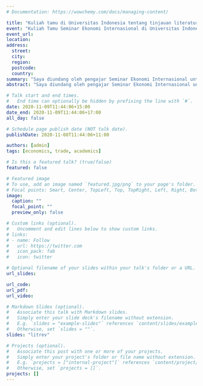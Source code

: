 ```yaml
---
# Documentation: https://wowchemy.com/docs/managing-content/

title: "Kuliah tamu di Universitas Indonesia tentang tinjauan literatur"
event: "Kuliah Tamu Seminar Ekonomi Internasional di Universitas Indonesia"
event_url:
location:
address:
  street:
  city:
  region:
  postcode:
  country:
summary: "Saya diundang oleh pengajar Seminar Ekonomi Internasional untuk memberikan kuliah tamu mengenai cara melakukan tinjauan literatur. Saya menggunakan beberapa sumber dari kampus di Australia dan pengalaman saya sendiri sebagai seorang peneliti"
abstract: "Saya diundang oleh pengajar Seminar Ekonomi Internasional untuk memberikan kuliah tamu mengenai cara melakukan tinjauan literatur. Saya menggunakan beberapa sumber dari kampus di Australia dan pengalaman saya sendiri sebagai seorang peneliti"

# Talk start and end times.
#   End time can optionally be hidden by prefixing the line with `#`.
date: 2020-11-09T11:44:06+15:00
date_end: 2020-11-09T11:44:06+17:00
all_day: false

# Schedule page publish date (NOT talk date).
publishDate: 2020-11-08T11:44:06+11:00

authors: [admin]
tags: [economics, trade, academics]

# Is this a featured talk? (true/false)
featured: false

# Featured image
# To use, add an image named `featured.jpg/png` to your page's folder. 
# Focal points: Smart, Center, TopLeft, Top, TopRight, Left, Right, BottomLeft, Bottom, BottomRight.
image:
  caption: ""
  focal_point: ""
  preview_only: false

# Custom links (optional).
#   Uncomment and edit lines below to show custom links.
# links:
# - name: Follow
#   url: https://twitter.com
#   icon_pack: fab
#   icon: twitter

# Optional filename of your slides within your talk's folder or a URL.
url_slides:

url_code:
url_pdf:
url_video:

# Markdown Slides (optional).
#   Associate this talk with Markdown slides.
#   Simply enter your slide deck's filename without extension.
#   E.g. `slides = "example-slides"` references `content/slides/example-slides.md`.
#   Otherwise, set `slides = ""`.
slides: "litrev"

# Projects (optional).
#   Associate this post with one or more of your projects.
#   Simply enter your project's folder or file name without extension.
#   E.g. `projects = ["internal-project"]` references `content/project/deep-learning/index.md`.
#   Otherwise, set `projects = []`.
projects: []
---
```

